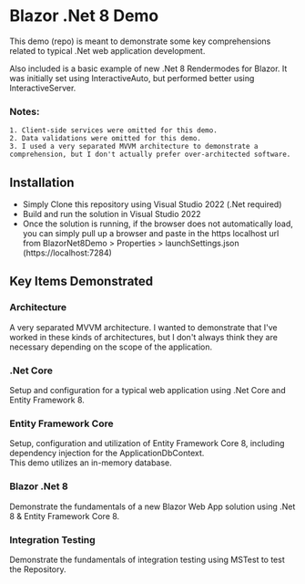 # Blazor .Net 8 Demo

This demo (repo) is meant to demonstrate some key comprehensions related to typical .Net web application development.

Also included is a basic example of new .Net 8 Rendermodes for Blazor. It was initially set using InteractiveAuto, but performed better using InteractiveServer.

### Notes:
    1. Client-side services were omitted for this demo.
    2. Data validations were omitted for this demo.
    3. I used a very separated MVVM architecture to demonstrate a comprehension, but I don't actually prefer over-architected software.
    
## Installation 
- Simply Clone this repository using Visual Studio 2022 (.Net required)
- Build and run the solution in Visual Studio 2022
- Once the solution is running, if the browser does not automatically load, you can simply pull up a browser and paste in the https localhost url from BlazorNet8Demo > Properties > launchSettings.json (https://localhost:7284)

## Key Items Demonstrated
### Architecture
A very separated MVVM architecture. I wanted to demonstrate that I've worked in these kinds of architectures, 
but I don't always think they are necessary depending on the scope of the application.

### .Net Core
Setup and configuration for a typical web application using .Net Core and Entity Framework 8.

### Entity Framework Core
Setup, configuration and utilization of Entity Framework Core 8, including dependency injection for the ApplicationDbContext.
<br />
This demo utilizes an in-memory database.

### Blazor .Net 8
Demonstrate the fundamentals of a new Blazor Web App solution using .Net 8 & Entity Framework Core 8.

### Integration Testing
Demonstrate the fundamentals of integration testing using MSTest to test the Repository.
